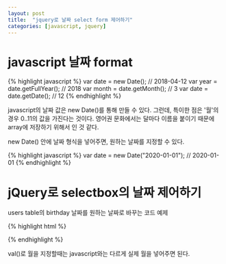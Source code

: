 ```yaml
---
layout: post
title:  "jquery로 날짜 select form 제어하기"
categories: [javascript, jquery]
---
```


# javascript 날짜 format

{% highlight javascript %}
var date = new Date();			// 2018-04-12
var year = date.getFullYear();  // 2018
var month = date.getMonth();    // 3
var date = date.getDate();      // 12
{% endhighlight %}

javascript의 날짜 값은 new Date()를 통해 만들 수 있다.
그런데, 특이한 점은 '월'의 경우 0..11의 값을 가진다는 것이다.
영어권 문화에서는 달마다 이름을 붙이기 때문에 array에 저장하기 위해서 인 것 같다.
<br>

new Date() 안에 날짜 형식을 넣어주면, 원하는 날짜를 지정할 수 있다.

{% highlight javascript %}
var date = new Date("2020-01-01");
// 2020-01-01
{% endhighlight %}

# jQuery로 selectbox의 날짜 제어하기

users table의 birthday 날짜를 원하는 날짜로 바꾸는 코드 예제

{% highlight html %}
<script>
    // 2016-09-03
    $("#user_birthday_1i").val("2016");
    $("#user_birthday_2i").val("9");
    $("#user_birthday_3i").val("3");
</script>
{% endhighlight %}

val()로 월을 지정할때는 javascript와는 다르게 실제 월을 넣어주면 된다.